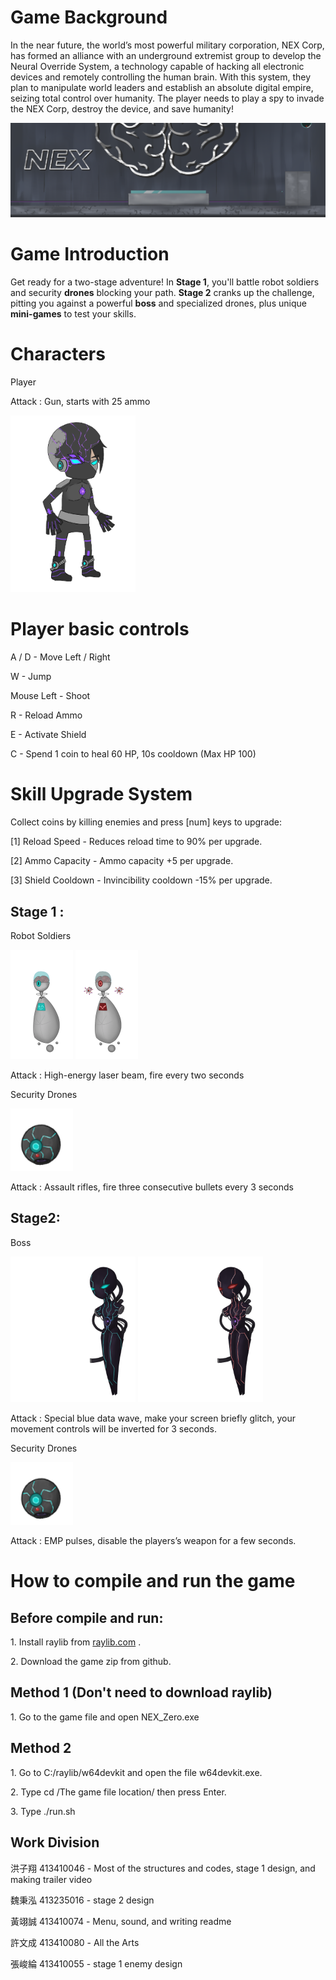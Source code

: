 # Game Background  
In the near future, the world’s most powerful military corporation, NEX Corp, has formed an alliance with an underground extremist group to develop the Neural Override System, a technology capable of hacking all electronic devices and remotely controlling the human brain. With this system, they plan to manipulate world leaders and establish an absolute digital empire, seizing total control over humanity. The player needs to play a spy to invade the NEX Corp, destroy the device, and save humanity!

<img src="src/resource/scene/1-1.png" width="800">

# Game Introduction

Get ready for a two-stage adventure! In **Stage 1**, you'll battle robot soldiers and security **drones** blocking your path. **Stage 2** cranks up the challenge, pitting you against a powerful **boss** and specialized drones, plus unique **mini-games** to test your skills.

# Characters

Player

Attack : Gun, starts with 25 ammo

<img src="src/resource/player/stand.png" width="200">

# Player basic controls  
A / D - Move Left / Right

W - Jump

Mouse Left - Shoot

R - Reload Ammo

E - Activate Shield

C - Spend 1 coin to heal 60 HP, 10s cooldown (Max HP 100)

# Skill Upgrade System

Collect coins by killing enemies and press \[num\] keys to upgrade:

\[1\] Reload Speed - Reduces reload time to 90% per upgrade.

\[2\] Ammo Capacity - Ammo capacity +5 per upgrade.

\[3\] Shield Cooldown - Invincibility cooldown -15% per upgrade.

## Stage 1 :

Robot Soldiers

 <img src="src/resource/drone/chase1.png" width="100">  <img src="src/resource/drone/attack1.png" width="100">

Attack : High-energy laser beam, fire every two seconds  

Security Drones

 <img src="src/resource/soldier/soldier.png" width="100"> 
 
Attack : Assault rifles, fire three consecutive bullets every 3 seconds

## Stage2:

Boss

 <img src="src/resource/boss/stage1.png" width="200"> <img src="src/resource/boss/stage2.png" width="200">  

Attack : Special blue data wave, make your screen briefly glitch, your movement controls will be inverted for 3 seconds.

Security Drones

 <img src="src/resource/soldier/soldier.png" width="100"> 

Attack : EMP pulses, disable the players’s weapon for a few seconds.

# How to compile and run the game

## Before compile and run:  
1\. Install raylib from [raylib.com](https://www.raylib.com/) .

2\. Download the game zip from github.

## Method 1 (Don't need to download raylib)

1\. Go to the game file and open NEX_Zero.exe

## Method 2

1\. Go to C:/raylib/w64devkit and open the file w64devkit.exe.

2\. Type cd /The game file location/ then press Enter.

3\. Type ./run.sh

## Work Division

洪子翔 413410046 - Most of the structures and codes, stage 1 design, and making trailer video

魏秉泓 413235016 - stage 2 design

黃翊誠 413410074 - Menu, sound, and writing readme

許文成 413410080 - All the Arts

張峻綸 413410055 - stage 1 enemy design

